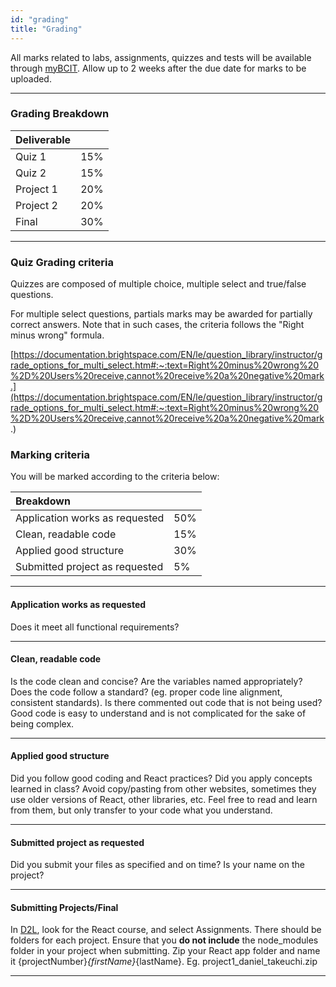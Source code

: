 ```yaml
---
id: "grading"
title: "Grading"
---
```


All marks related to labs, assignments, quizzes and tests will be available through [myBCIT](my.bcit.ca). Allow up to 2 weeks after the due date for marks to be uploaded.

---

### Grading Breakdown

| Deliverable |       |
| :---------- | :---- |
| Quiz 1      | 15%   |
| Quiz 2      | 15%   |
| Project 1   | 20%   |
| Project 2   | 20%   |
| Final       | 30%   |

---

### Quiz Grading criteria

Quizzes are composed of multiple choice, multiple select and true/false questions.

For multiple select questions, partials marks may be awarded for partially correct answers. Note that in such cases, the criteria follows the "Right minus wrong" formula.

[https://documentation.brightspace.com/EN/le/question_library/instructor/grade_options_for_multi_select.htm#:~:text=Right%20minus%20wrong%20%2D%20Users%20receive,cannot%20receive%20a%20negative%20mark.](https://documentation.brightspace.com/EN/le/question_library/instructor/grade_options_for_multi_select.htm#:~:text=Right%20minus%20wrong%20%2D%20Users%20receive,cannot%20receive%20a%20negative%20mark.)


### Marking criteria

You will be marked according to the criteria below:

| Breakdown                      |       |
| :----------------------------- | :---- |
| Application works as requested | 50%   |
| Clean, readable code           | 15%   |
| Applied good structure         | 30%   |
| Submitted project as requested | 5%    |

---

#### Application works as requested

Does it meet all functional requirements?

---

#### Clean, readable code

Is the code clean and concise? Are the variables named appropriately? Does the code follow a standard? (eg. proper code line alignment, consistent standards). Is there commented out code that is not being used? Good code is easy to understand and is not complicated for the sake of being complex.

---

#### Applied good structure

Did you follow good coding and React practices? Did you apply concepts learned in class? Avoid copy/pasting from other websites, sometimes they use older versions of React, other libraries, etc. Feel free to read and learn from them, but only transfer to your code what you understand.

---

#### Submitted project as requested

Did you submit your files as specified and on time? Is your name on the project?

---

#### Submitting Projects/Final

In [D2L](http://learn.bcit.ca), look for the React course, and select Assignments. There should be folders for each project.
Ensure that you **do not include** the node_modules folder in your project when submitting.
Zip your React app folder and name it {projectNumber}_{firstName}_{lastName}.
Eg. project1_daniel_takeuchi.zip

---